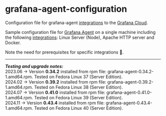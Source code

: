 # grafana-agent-configuration
Configuration file for grafana-agent [integrations](https://grafana.com/docs/grafana-cloud/data-configuration/integrations) to the [Grafana Cloud](https://grafana.com/products/cloud/).

Sample configuration file for [Grafana Agent](https://grafana.com/docs/grafana-cloud/monitor-infrastructure/integrations/integration-reference/integration-linux-node/) on a single machine including the following [integrations](https://grafana.com/docs/grafana-cloud/data-configuration/integrations/integration-reference/): Linux Server (Node), Apache HTTP server and Docker.

Note the need for prerequisites for specific integrations :beer:.

---
***Testing and upgrade notes:***  
2023.06 -> Version **0.34.2** installed from rpm file: grafana-agent-0.34.2-1.amd64.rpm. Tested on Fedora Linux 37 (Server Edition).  
2024.02 -> Version **0.39.2** installed from rpm file: grafana-agent-0.39.2-1.amd64.rpm. Tested on Fedora Linux 38 (Server Edition).  
2024.07 -> Version **0.41.0** installed from rpm file: grafana-agent-0.41.0-1.amd64.rpm. Tested on Fedora Linux 39 (Server Edition).  
2024.11 -> Version **0.43.4** installed from rpm file: grafana-agent-0.43.4-1.amd64.rpm. Tested on Fedora Linux 40 (Server Edition).
